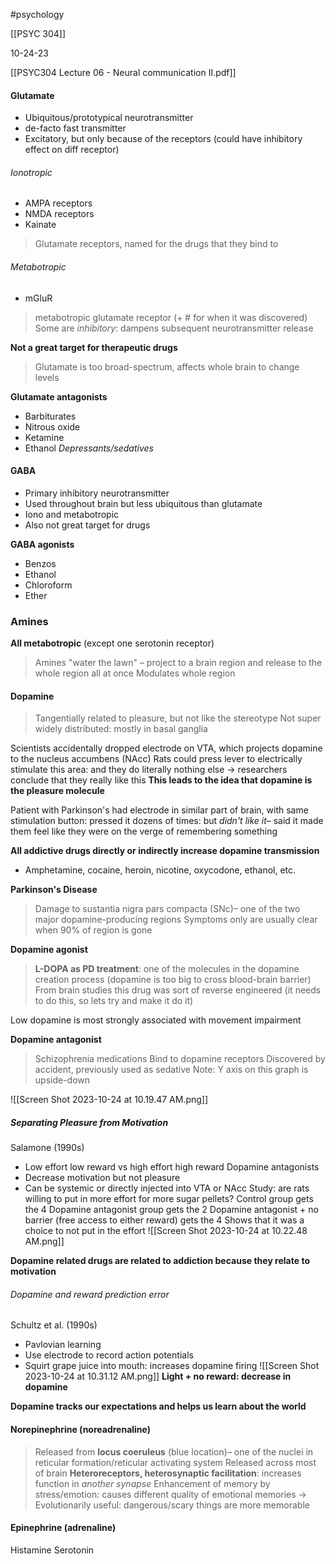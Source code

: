 #psychology 

[[PSYC 304]]

10-24-23

[[PSYC304 Lecture 06 - Neural communication II.pdf]]
#### Glutamate
- Ubiquitous/prototypical neurotransmitter
- de-facto fast transmitter
- Excitatory, but only because of the receptors (could have inhibitory effect on diff receptor)

###### Ionotropic
- AMPA receptors
- NMDA receptors
- Kainate 
> Glutamate receptors, named for the drugs that they bind to 

###### Metabotropic
- mGluR
> metabotropic glutamate receptor (+ # for when it was discovered)
> Some are *inhibitory*: dampens subsequent neurotransmitter release 

**Not a great target for therapeutic drugs**
> Glutamate is too broad-spectrum, affects whole brain to change levels

**Glutamate antagonists**
- Barbiturates
- Nitrous oxide
- Ketamine
- Ethanol
*Depressants/sedatives*

#### GABA
- Primary inhibitory neurotransmitter
- Used throughout brain but less ubiquitous than glutamate
- Iono and metabotropic
- Also not great target for drugs

**GABA agonists**
- Benzos
- Ethanol
- Chloroform
- Ether

### Amines

**All metabotropic**
(except one serotonin receptor)

> Amines "water the lawn" – project to a brain region and release to the whole region all at once
> Modulates whole region

#### Dopamine
> Tangentially related to pleasure, but not like the stereotype
> Not super widely distributed: mostly in basal ganglia

Scientists accidentally dropped electrode on VTA, which projects dopamine to the nucleus accumbens (NAcc)
Rats could press lever to electrically stimulate this area: and they do literally nothing else -> researchers conclude that they really like this
**This leads to the idea that dopamine is the pleasure molecule**

Patient with Parkinson's had electrode in similar part of brain, with same stimulation button: pressed it dozens of times: but *didn't like it*– said it made them feel like they were on the verge of remembering something

**All addictive drugs directly or indirectly increase dopamine transmission**
- Amphetamine, cocaine, heroin, nicotine, oxycodone, ethanol, etc. 

**Parkinson's Disease**
> Damage to sustantia nigra pars compacta (SNc)– one of the two major dopamine-producing regions
> Symptoms only are usually clear when 90% of region is gone

**Dopamine agonist**
> **L-DOPA as PD treatment**: one of the molecules in the dopamine creation process (dopamine is too big to cross blood-brain barrier)
> From brain studies this drug was sort of reverse engineered (it needs to do this, so lets try and make it do it)

Low dopamine is most strongly associated with movement impairment

**Dopamine antagonist**
> Schizophrenia medications
> Bind to dopamine receptors
> Discovered by accident, previously used as sedative
> Note: Y axis on this graph is upside-down

![[Screen Shot 2023-10-24 at 10.19.47 AM.png]]

##### Separating Pleasure from Motivation
Salamone (1990s)
- Low effort low reward vs high effort high reward
Dopamine antagonists
- Decrease motivation but not pleasure
- Can be systemic or directly injected into VTA or NAcc
Study: are rats willing to put in more effort for more sugar pellets?
Control group gets the 4
Dopamine antagonist group gets the 2
Dopamine antagonist + no barrier (free access to either reward) gets the 4
	Shows that it was a choice to not put in the effort
![[Screen Shot 2023-10-24 at 10.22.48 AM.png]]

**Dopamine related drugs are related to addiction because they relate to motivation**

###### Dopamine and reward prediction error
Schultz et al. (1990s)
- Pavlovian learning
- Use electrode to record action potentials
- Squirt grape juice into mouth: increases dopamine firing
![[Screen Shot 2023-10-24 at 10.31.12 AM.png]]
**Light + no reward: decrease in dopamine**

**Dopamine tracks our expectations and helps us learn about the world**

#### Norepinephrine (noreadrenaline)
> Released from **locus coeruleus** (blue location)– one of the nuclei in reticular formation/reticular activating system
> Released across most of brain 
> **Heteroreceptors, heterosynaptic facilitation**: increases function in *another synapse*
> Enhancement of memory by stress/emotion: causes different quality of emotional memories -> 
> Evolutionarily useful: dangerous/scary things are more memorable

#### Epinephrine (adrenaline)

Histamine
Serotonin 
